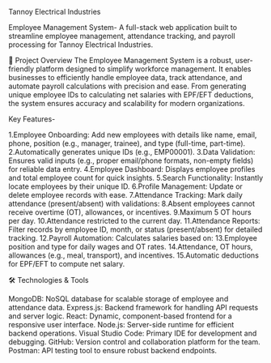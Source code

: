 Tannoy Electrical Industries

Employee Management System-
A full-stack web application built to streamline employee management, attendance tracking, and payroll processing for Tannoy Electrical Industries.

🎯 Project Overview
The Employee Management System is a robust, user-friendly platform designed to simplify workforce management. It enables businesses to efficiently handle employee data, track attendance, and automate payroll     calculations with precision and ease. From generating unique employee IDs to calculating net salaries with EPF/EFT deductions, the system ensures accuracy and scalability for modern organizations.
  
Key Features-

1.Employee Onboarding: Add new employees with details like name, email, phone, position (e.g., manager, trainee), and type (full-time, part-time).
2.Automatically generates unique IDs (e.g., EMP00001).
3.Data Validation: Ensures valid inputs (e.g., proper email/phone formats, non-empty fields) for reliable data entry.
4.Employee Dashboard: Displays employee profiles and total employee count for quick insights.
5.Search Functionality: Instantly locate employees by their unique ID.
6.Profile Management: Update or delete employee records with ease.
7.Attendance Tracking: Mark daily attendance (present/absent) with validations:
8.Absent employees cannot receive overtime (OT), allowances, or incentives.
9.Maximum 5 OT hours per day.
10.Attendance restricted to the current day.
11.Attendance Reports: Filter records by employee ID, month, or status (present/absent) for detailed tracking.
12.Payroll Automation: Calculates salaries based on:
13.Employee position and type for daily wages and OT rates.
14.Attendance, OT hours, allowances (e.g., meal, transport), and incentives.
15.Automatic deductions for EPF/EFT to compute net salary.


🛠️ Technologies & Tools

MongoDB: NoSQL database for scalable storage of employee and attendance data.
Express.js: Backend framework for handling API requests and server logic.
React: Dynamic, component-based frontend for a responsive user interface.
Node.js: Server-side runtime for efficient backend operations.
Visual Studio Code: Primary IDE for development and debugging.
GitHub: Version control and collaboration platform for the team.
Postman: API testing tool to ensure robust backend endpoints.
